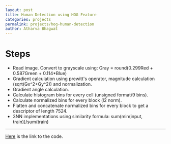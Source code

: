 ```yaml
---
layout: post
title: Human Detection using HOG Feature
categories: projects
permalink: projects/hog-human-detection
author: Atharva Bhagwat
---
```


# Steps

- Read image. Convert to grayscale using: Gray = round(0.299Red + 0.587Green + 0.114*Blue)
- Gradient calculation using prewitt's operator, magnitude calculation (sqrt(Gx^2+Gy^2)) and normalization.
- Gradient angle calculation.
- Calculate histogram bins for every cell (unsigned format/9 bins).
- Calculate normalized bins for every block (l2 norm).
- Flatten and concatenate normalized bins for every block to get a descriptor of length 7524.
- 3NN implementations using similarity formula: sum(min(input, train))/sum(train)

---

[Here](https://github.com/atharva-bhagwat/CSGY-6643/tree/main/human_detection) is the link to the code.
